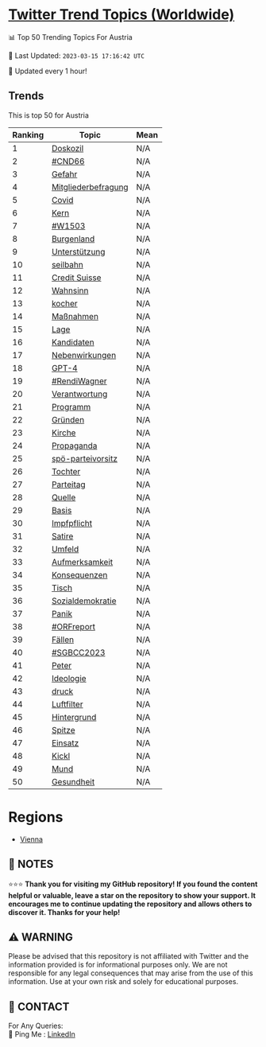 [Twitter Trend Topics (Worldwide)](https://github.com/ErcinDedeoglu/Twitter-Trend-Topics)
==========


📊 Top 50 Trending Topics For Austria

📆 Last Updated: `2023-03-15 17:16:42 UTC`

🔧 Updated every 1 hour!


## Trends

This is top 50 for Austria

| Ranking | Topic | Mean |
| ------- | ------------ | ------------ |
| 1 | [Doskozil](http://twitter.com/search?q=Doskozil) | N/A |
| 2 | [#CND66](http://twitter.com/search?q=%23CND66) | N/A |
| 3 | [Gefahr](http://twitter.com/search?q=Gefahr) | N/A |
| 4 | [Mitgliederbefragung](http://twitter.com/search?q=Mitgliederbefragung) | N/A |
| 5 | [Covid](http://twitter.com/search?q=Covid) | N/A |
| 6 | [Kern](http://twitter.com/search?q=Kern) | N/A |
| 7 | [#W1503](http://twitter.com/search?q=%23W1503) | N/A |
| 8 | [Burgenland](http://twitter.com/search?q=Burgenland) | N/A |
| 9 | [Unterstützung](http://twitter.com/search?q=Unterst%c3%bctzung) | N/A |
| 10 | [seilbahn](http://twitter.com/search?q=seilbahn) | N/A |
| 11 | [Credit Suisse](http://twitter.com/search?q=Credit+Suisse) | N/A |
| 12 | [Wahnsinn](http://twitter.com/search?q=Wahnsinn) | N/A |
| 13 | [kocher](http://twitter.com/search?q=kocher) | N/A |
| 14 | [Maßnahmen](http://twitter.com/search?q=Ma%c3%9fnahmen) | N/A |
| 15 | [Lage](http://twitter.com/search?q=Lage) | N/A |
| 16 | [Kandidaten](http://twitter.com/search?q=Kandidaten) | N/A |
| 17 | [Nebenwirkungen](http://twitter.com/search?q=Nebenwirkungen) | N/A |
| 18 | [GPT-4](http://twitter.com/search?q=GPT-4) | N/A |
| 19 | [#RendiWagner](http://twitter.com/search?q=%23RendiWagner) | N/A |
| 20 | [Verantwortung](http://twitter.com/search?q=Verantwortung) | N/A |
| 21 | [Programm](http://twitter.com/search?q=Programm) | N/A |
| 22 | [Gründen](http://twitter.com/search?q=Gr%c3%bcnden) | N/A |
| 23 | [Kirche](http://twitter.com/search?q=Kirche) | N/A |
| 24 | [Propaganda](http://twitter.com/search?q=Propaganda) | N/A |
| 25 | [spö-parteivorsitz](http://twitter.com/search?q=sp%c3%b6-parteivorsitz) | N/A |
| 26 | [Tochter](http://twitter.com/search?q=Tochter) | N/A |
| 27 | [Parteitag](http://twitter.com/search?q=Parteitag) | N/A |
| 28 | [Quelle](http://twitter.com/search?q=Quelle) | N/A |
| 29 | [Basis](http://twitter.com/search?q=Basis) | N/A |
| 30 | [Impfpflicht](http://twitter.com/search?q=Impfpflicht) | N/A |
| 31 | [Satire](http://twitter.com/search?q=Satire) | N/A |
| 32 | [Umfeld](http://twitter.com/search?q=Umfeld) | N/A |
| 33 | [Aufmerksamkeit](http://twitter.com/search?q=Aufmerksamkeit) | N/A |
| 34 | [Konsequenzen](http://twitter.com/search?q=Konsequenzen) | N/A |
| 35 | [Tisch](http://twitter.com/search?q=Tisch) | N/A |
| 36 | [Sozialdemokratie](http://twitter.com/search?q=Sozialdemokratie) | N/A |
| 37 | [Panik](http://twitter.com/search?q=Panik) | N/A |
| 38 | [#ORFreport](http://twitter.com/search?q=%23ORFreport) | N/A |
| 39 | [Fällen](http://twitter.com/search?q=F%c3%a4llen) | N/A |
| 40 | [#SGBCC2023](http://twitter.com/search?q=%23SGBCC2023) | N/A |
| 41 | [Peter](http://twitter.com/search?q=Peter) | N/A |
| 42 | [Ideologie](http://twitter.com/search?q=Ideologie) | N/A |
| 43 | [druck](http://twitter.com/search?q=druck) | N/A |
| 44 | [Luftfilter](http://twitter.com/search?q=Luftfilter) | N/A |
| 45 | [Hintergrund](http://twitter.com/search?q=Hintergrund) | N/A |
| 46 | [Spitze](http://twitter.com/search?q=Spitze) | N/A |
| 47 | [Einsatz](http://twitter.com/search?q=Einsatz) | N/A |
| 48 | [Kickl](http://twitter.com/search?q=Kickl) | N/A |
| 49 | [Mund](http://twitter.com/search?q=Mund) | N/A |
| 50 | [Gesundheit](http://twitter.com/search?q=Gesundheit) | N/A |



# Regions

* [Vienna](</Austria/Vienna.md>)



## 📝 NOTES

⭐⭐⭐ **Thank you for visiting my GitHub repository! If you found the content helpful or valuable, leave a star on the repository to show your support. It encourages me to continue updating the repository and allows others to discover it. Thanks for your help!**


## ⚠️ WARNING

Please be advised that this repository is not affiliated with Twitter and the information provided is for informational purposes only. We are not responsible for any legal consequences that may arise from the use of this information. Use at your own risk and solely for educational purposes.


## 📨 CONTACT

 For Any Queries:  
            🏓 Ping Me : [LinkedIn](https://www.linkedin.com/in/ercindedeoglu/)
